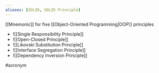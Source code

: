 ```yaml
---
aliases: [SOLID, SOLID Principle]
---
```


[[Mnemonic]] for five [[Object-Oriented Programming|OOP]] principles

- ![[Single Responsibility Principle]]
- ![[Open-Closed Principle]]
- ![[Likovski Substitution Principle]]
- ![[Interface Segregation Principle]]
- ![[Dependency Inversion Principle]]

#acronym
